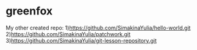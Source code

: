 # greenfox

My other created repo:
1)https://github.com/SimakinaYulia/hello-world.git
2)https://github.com/SimakinaYulia/patchwork.git
3)https://github.com/SimakinaYulia/git-lesson-repository.git

